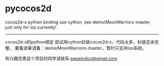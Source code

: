 pycocos2d
=========

cocos2d-x python binding
use cython, 
see demo/MoonWarriors-master, 
just only for ios currently!

-------------------

cocos2d-x的python绑定
尝试用cython封装cocos2d-x，代码太多，封装还未完整。
要看效果请看：demo/MoonWarriors-master，暂时只支持ios系统。

有兴趣完善这个项目的同学请联系:seewindcn@gmail.com




